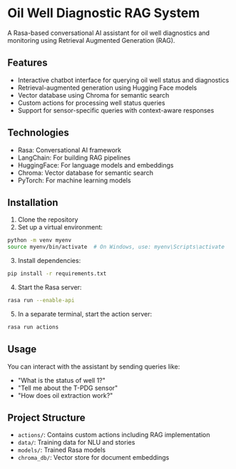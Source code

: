 # Oil Well Diagnostic RAG System

A Rasa-based conversational AI assistant for oil well diagnostics and monitoring using Retrieval Augmented Generation (RAG).

## Features

- Interactive chatbot interface for querying oil well status and diagnostics
- Retrieval-augmented generation using Hugging Face models
- Vector database using Chroma for semantic search
- Custom actions for processing well status queries
- Support for sensor-specific queries with context-aware responses

## Technologies

- Rasa: Conversational AI framework
- LangChain: For building RAG pipelines
- HuggingFace: For language models and embeddings
- Chroma: Vector database for semantic search
- PyTorch: For machine learning models

## Installation

1. Clone the repository
2. Set up a virtual environment:
```bash
python -m venv myenv
source myenv/bin/activate  # On Windows, use: myenv\Scripts\activate
```
3. Install dependencies:
```bash
pip install -r requirements.txt
```
4. Start the Rasa server:
```bash
rasa run --enable-api
```
5. In a separate terminal, start the action server:
```bash
rasa run actions
```

## Usage

You can interact with the assistant by sending queries like:
- "What is the status of well 1?"
- "Tell me about the T-PDG sensor"
- "How does oil extraction work?"

## Project Structure

- `actions/`: Contains custom actions including RAG implementation
- `data/`: Training data for NLU and stories
- `models/`: Trained Rasa models
- `chroma_db/`: Vector store for document embeddings 